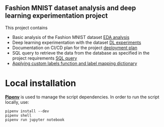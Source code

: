 ## Fashion MNIST dataset analysis and deep learning experimentation project

This project contains
- Basic analysis of the Fashion MNIST dataset [EDA analysis](src/fashion_mnist_eda.ipynb)
- Deep learning experimentation with the dataset [DL experiments](src/fashion_mnist_expts.ipynb)
- Documentation on CI/CD plan for the project [deployment plan](src/deployment_plan.md)
- SQL query to retrieve the data from the database as specified in the project requirements [SQL query](src/sql_query.md)
- [Applying custom labels function and label mapping dictionary](src/custom_labels.py)

# Local installation

[**Pipenv**](https://pipenv-es.readthedocs.io/es/latest/) is used to manage the script dependencies. In order to run the script locally, use:

```
pipenv install --dev
pipenv shell
pipenv run jupyter notebook
```
